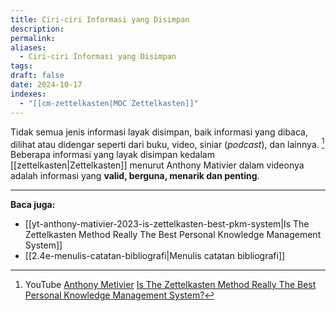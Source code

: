 ```yaml
---
title: Ciri-ciri Informasi yang Disimpan
description: 
permalink: 
aliases:
  - Ciri-ciri Informasi yang Disimpan
tags: 
draft: false
date: 2024-10-17
indexes:
  - "[[cm-zettelkasten|MOC Zettelkasten]]"
---
```

Tidak semua jenis informasi layak disimpan, baik informasi yang dibaca, dilihat atau didengar seperti dari buku, video, siniar (*podcast*), dan lainnya. [^1] Beberapa informasi yang layak disimpan kedalam [[zettelkasten|Zettelkasten]] menurut Anthony Mativier dalam videonya adalah informasi yang **valid, berguna, menarik dan penting**.

---
**Baca juga:**
- [[yt-anthony-mativier-2023-is-zettelkasten-best-pkm-system|Is The Zettelkasten Method Really The Best Personal Knowledge Management System]]
- [[2.4e-menulis-catatan-bibliografi|Menulis catatan bibliografi]]

[^1]: YouTube [Anthony Metivier](https://www.youtube.com/@AnthonyMetivierMMM) [Is The Zettelkasten Method Really The Best Personal Knowledge Management System?](https://www.youtube.com/watch?v=OrN0kaE6DkY)